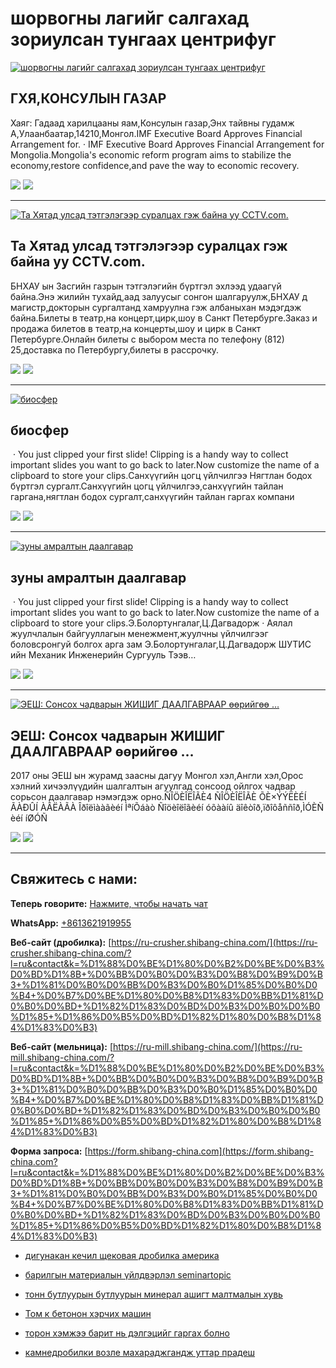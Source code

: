 # шорвогны лагийг салгахад зориулсан тунгаах центрифуг

<a href="https://swt.shibang-china.com/?l=ru&img&k=%D1%88%D0%BE%D1%80%D0%B2%D0%BE%D0%B3%D0%BD%D1%8B+%D0%BB%D0%B0%D0%B3%D0%B8%D0%B9%D0%B3+%D1%81%D0%B0%D0%BB%D0%B3%D0%B0%D1%85%D0%B0%D0%B4+%D0%B7%D0%BE%D1%80%D0%B8%D1%83%D0%BB%D1%81%D0%B0%D0%BD+%D1%82%D1%83%D0%BD%D0%B3%D0%B0%D0%B0%D1%85+%D1%86%D0%B5%D0%BD%D1%82%D1%80%D0%B8%D1%84%D1%83%D0%B3" target="_blank">![шорвогны лагийг салгахад зориулсан тунгаах центрифуг](http://static.shibang-china.com/all-800x300/113.jpg)</a>

## ГХЯ,КОНСУЛЫН ГАЗАР
Хаяг: Гадаад харилцааны яам,Консулын газар,Энх тайвны гудамж А,Улаанбаатар,14210,Монгол.IMF Executive Board Approves Financial Arrangement for.&nbsp;&#0183;&#32;IMF Executive Board Approves Financial Arrangement for Mongolia.Mongolia's economic reform program aims to stabilize the economy,restore confidence,and pave the way to economic recovery.


<a href="https://whatsapp.shibangsoft.com/WhatsApp.php" target="_blank" title="WhatsApp">![](http://static.shibang-china.com/icon/whatsapp.png)</a> <a href="https://swt.shibang-china.com/?l=ru&icon&k=%D1%88%D0%BE%D1%80%D0%B2%D0%BE%D0%B3%D0%BD%D1%8B+%D0%BB%D0%B0%D0%B3%D0%B8%D0%B9%D0%B3+%D1%81%D0%B0%D0%BB%D0%B3%D0%B0%D1%85%D0%B0%D0%B4+%D0%B7%D0%BE%D1%80%D0%B8%D1%83%D0%BB%D1%81%D0%B0%D0%BD+%D1%82%D1%83%D0%BD%D0%B3%D0%B0%D0%B0%D1%85+%D1%86%D0%B5%D0%BD%D1%82%D1%80%D0%B8%D1%84%D1%83%D0%B3" target="_blank">![](http://static.shibang-china.com/icon/chat-ru.png)</a>

---

<a href="https://swt.shibang-china.com/?l=ru&img&k=%D1%88%D0%BE%D1%80%D0%B2%D0%BE%D0%B3%D0%BD%D1%8B+%D0%BB%D0%B0%D0%B3%D0%B8%D0%B9%D0%B3+%D1%81%D0%B0%D0%BB%D0%B3%D0%B0%D1%85%D0%B0%D0%B4+%D0%B7%D0%BE%D1%80%D0%B8%D1%83%D0%BB%D1%81%D0%B0%D0%BD+%D1%82%D1%83%D0%BD%D0%B3%D0%B0%D0%B0%D1%85+%D1%86%D0%B5%D0%BD%D1%82%D1%80%D0%B8%D1%84%D1%83%D0%B3" target="_blank">![Та Хятад улсад тэтгэлэгээр суралцах гэж байна уу CCTV.com.](http://static.shibang-china.com/all-800x300/318.jpg)</a>

## Та Хятад улсад тэтгэлэгээр суралцах гэж байна уу CCTV.com.
БНХАУ ын Засгийн газрын тэтгэлэгийн бүртгэл эхлээд удаагүй байна.Энэ жилийн тухайд,аад залуусыг сонгон шалгаруулж,БНХАУ д магистр,докторын сургалтанд хамруулна гэж албаныхан мэдэгдэж байна.Билеты в театр,на концерт,цирк,шоу в Санкт Петербурге.Заказ и продажа билетов в театр,на концерты,шоу и цирк в Санкт Петербурге.Онлайн билеты с выбором места по телефону (812) 25,доставка по Петербургу,билеты в рассрочку.


<a href="https://whatsapp.shibangsoft.com/WhatsApp.php" target="_blank" title="WhatsApp">![](http://static.shibang-china.com/icon/whatsapp.png)</a> <a href="https://swt.shibang-china.com/?l=ru&icon&k=%D1%88%D0%BE%D1%80%D0%B2%D0%BE%D0%B3%D0%BD%D1%8B+%D0%BB%D0%B0%D0%B3%D0%B8%D0%B9%D0%B3+%D1%81%D0%B0%D0%BB%D0%B3%D0%B0%D1%85%D0%B0%D0%B4+%D0%B7%D0%BE%D1%80%D0%B8%D1%83%D0%BB%D1%81%D0%B0%D0%BD+%D1%82%D1%83%D0%BD%D0%B3%D0%B0%D0%B0%D1%85+%D1%86%D0%B5%D0%BD%D1%82%D1%80%D0%B8%D1%84%D1%83%D0%B3" target="_blank">![](http://static.shibang-china.com/icon/chat-ru.png)</a>

---

<a href="https://swt.shibang-china.com/?l=ru&img&k=%D1%88%D0%BE%D1%80%D0%B2%D0%BE%D0%B3%D0%BD%D1%8B+%D0%BB%D0%B0%D0%B3%D0%B8%D0%B9%D0%B3+%D1%81%D0%B0%D0%BB%D0%B3%D0%B0%D1%85%D0%B0%D0%B4+%D0%B7%D0%BE%D1%80%D0%B8%D1%83%D0%BB%D1%81%D0%B0%D0%BD+%D1%82%D1%83%D0%BD%D0%B3%D0%B0%D0%B0%D1%85+%D1%86%D0%B5%D0%BD%D1%82%D1%80%D0%B8%D1%84%D1%83%D0%B3" target="_blank">![биосфер](http://static.shibang-china.com/all-800x300/120.jpg)</a>

## биосфер
&nbsp;&#0183;&#32;You just clipped your first slide! Clipping is a handy way to collect important slides you want to go back to later.Now customize the name of a clipboard to store your clips.Санхүүгийн цогц үйлчилгээ Нягтлан бодох бүртгэл сургалт.Санхүүгийн цогц үйлчилгээ,санхүүгийн тайлан гаргана,нягтлан бодох сургалт,санхүүгийн тайлан гаргах компани


<a href="https://whatsapp.shibangsoft.com/WhatsApp.php" target="_blank" title="WhatsApp">![](http://static.shibang-china.com/icon/whatsapp.png)</a> <a href="https://swt.shibang-china.com/?l=ru&icon&k=%D1%88%D0%BE%D1%80%D0%B2%D0%BE%D0%B3%D0%BD%D1%8B+%D0%BB%D0%B0%D0%B3%D0%B8%D0%B9%D0%B3+%D1%81%D0%B0%D0%BB%D0%B3%D0%B0%D1%85%D0%B0%D0%B4+%D0%B7%D0%BE%D1%80%D0%B8%D1%83%D0%BB%D1%81%D0%B0%D0%BD+%D1%82%D1%83%D0%BD%D0%B3%D0%B0%D0%B0%D1%85+%D1%86%D0%B5%D0%BD%D1%82%D1%80%D0%B8%D1%84%D1%83%D0%B3" target="_blank">![](http://static.shibang-china.com/icon/chat-ru.png)</a>

---

<a href="https://swt.shibang-china.com/?l=ru&img&k=%D1%88%D0%BE%D1%80%D0%B2%D0%BE%D0%B3%D0%BD%D1%8B+%D0%BB%D0%B0%D0%B3%D0%B8%D0%B9%D0%B3+%D1%81%D0%B0%D0%BB%D0%B3%D0%B0%D1%85%D0%B0%D0%B4+%D0%B7%D0%BE%D1%80%D0%B8%D1%83%D0%BB%D1%81%D0%B0%D0%BD+%D1%82%D1%83%D0%BD%D0%B3%D0%B0%D0%B0%D1%85+%D1%86%D0%B5%D0%BD%D1%82%D1%80%D0%B8%D1%84%D1%83%D0%B3" target="_blank">![зуны амралтын даалгавар](http://static.shibang-china.com/all-800x300/259.jpg)</a>

## зуны амралтын даалгавар
&nbsp;&#0183;&#32;You just clipped your first slide! Clipping is a handy way to collect important slides you want to go back to later.Now customize the name of a clipboard to store your clips.Э.Болортунгалаг,Ц.Дагвадорж&nbsp;&#0183;&#32;Аялал жуулчлалын байгууллагын менежмент,жуулчны үйлчилгээг боловсронгуй болгох арга зам Э.Болортунгалаг,Ц.Дагвадорж ШУТИС ийн Механик Инженерийн Сургууль Тээв…


<a href="https://whatsapp.shibangsoft.com/WhatsApp.php" target="_blank" title="WhatsApp">![](http://static.shibang-china.com/icon/whatsapp.png)</a> <a href="https://swt.shibang-china.com/?l=ru&icon&k=%D1%88%D0%BE%D1%80%D0%B2%D0%BE%D0%B3%D0%BD%D1%8B+%D0%BB%D0%B0%D0%B3%D0%B8%D0%B9%D0%B3+%D1%81%D0%B0%D0%BB%D0%B3%D0%B0%D1%85%D0%B0%D0%B4+%D0%B7%D0%BE%D1%80%D0%B8%D1%83%D0%BB%D1%81%D0%B0%D0%BD+%D1%82%D1%83%D0%BD%D0%B3%D0%B0%D0%B0%D1%85+%D1%86%D0%B5%D0%BD%D1%82%D1%80%D0%B8%D1%84%D1%83%D0%B3" target="_blank">![](http://static.shibang-china.com/icon/chat-ru.png)</a>

---

<a href="https://swt.shibang-china.com/?l=ru&img&k=%D1%88%D0%BE%D1%80%D0%B2%D0%BE%D0%B3%D0%BD%D1%8B+%D0%BB%D0%B0%D0%B3%D0%B8%D0%B9%D0%B3+%D1%81%D0%B0%D0%BB%D0%B3%D0%B0%D1%85%D0%B0%D0%B4+%D0%B7%D0%BE%D1%80%D0%B8%D1%83%D0%BB%D1%81%D0%B0%D0%BD+%D1%82%D1%83%D0%BD%D0%B3%D0%B0%D0%B0%D1%85+%D1%86%D0%B5%D0%BD%D1%82%D1%80%D0%B8%D1%84%D1%83%D0%B3" target="_blank">![ЭЕШ: Сонсох чадварын ЖИШИГ ДААЛГАВРААР өөрийгөө …](http://static.shibang-china.com/all-800x300/1116.jpg)</a>

## ЭЕШ: Сонсох чадварын ЖИШИГ ДААЛГАВРААР өөрийгөө …
2017 оны ЭЕШ ын журамд заасны дагуу Монгол хэл,Англи хэл,Орос хэлний хичээлүүдийн шалгалтын агуулгад сонсоод ойлгох чадвар сорьсон даалгавар нэмэгдэж орно.&#209;&#206;&#214;&#200;&#206;&#203;&#206;&#195;&#200;4 &#209;&#206;&#214;&#200;&#206;&#203;&#206;&#195;&#200; &#213;&#200;&#215;&#221;&#221;&#203;&#200;&#201;&#205; &#195;&#192;&#208;&#219;&#205; &#192;&#194;&#203;&#192;&#195;&#192; &#206;&#240;&#238;&#235;&#236;&#224;&#224;&#227;&#232;&#233;&#237; &#204;&#170;&#237;&#213;&#225;&#224;&#242; &#209;&#238;&#246;&#232;&#238;&#235;&#238;&#227;&#232;&#233;&#237; &#243;&#245;&#224;&#224;&#237;&#251; &#228;&#238;&#234;&#242;&#238;&#240;,&#239;&#240;&#238;&#244;&#229;&#241;&#241;&#238;&#240;,&#204;&#211;&#200;&#209; &#232;&#233;&#237; &#237;&#216;&#211;&#209;


<a href="https://whatsapp.shibangsoft.com/WhatsApp.php" target="_blank" title="WhatsApp">![](http://static.shibang-china.com/icon/whatsapp.png)</a> <a href="https://swt.shibang-china.com/?l=ru&icon&k=%D1%88%D0%BE%D1%80%D0%B2%D0%BE%D0%B3%D0%BD%D1%8B+%D0%BB%D0%B0%D0%B3%D0%B8%D0%B9%D0%B3+%D1%81%D0%B0%D0%BB%D0%B3%D0%B0%D1%85%D0%B0%D0%B4+%D0%B7%D0%BE%D1%80%D0%B8%D1%83%D0%BB%D1%81%D0%B0%D0%BD+%D1%82%D1%83%D0%BD%D0%B3%D0%B0%D0%B0%D1%85+%D1%86%D0%B5%D0%BD%D1%82%D1%80%D0%B8%D1%84%D1%83%D0%B3" target="_blank">![](http://static.shibang-china.com/icon/chat-ru.png)</a>

---
## Свяжитесь с нами:

**Теперь говорите:** [Нажмите, чтобы начать чат](https://swt.shibang-china.com?l=ru&contact&k=%D1%88%D0%BE%D1%80%D0%B2%D0%BE%D0%B3%D0%BD%D1%8B+%D0%BB%D0%B0%D0%B3%D0%B8%D0%B9%D0%B3+%D1%81%D0%B0%D0%BB%D0%B3%D0%B0%D1%85%D0%B0%D0%B4+%D0%B7%D0%BE%D1%80%D0%B8%D1%83%D0%BB%D1%81%D0%B0%D0%BD+%D1%82%D1%83%D0%BD%D0%B3%D0%B0%D0%B0%D1%85+%D1%86%D0%B5%D0%BD%D1%82%D1%80%D0%B8%D1%84%D1%83%D0%B3)

**WhatsApp:**  [+8613621919955](https://whatsapp.shibangsoft.com/WhatsApp.php)

**Веб-сайт (дробилка):** [https://ru-crusher.shibang-china.com/](https://ru-crusher.shibang-china.com/?l=ru&contact&k=%D1%88%D0%BE%D1%80%D0%B2%D0%BE%D0%B3%D0%BD%D1%8B+%D0%BB%D0%B0%D0%B3%D0%B8%D0%B9%D0%B3+%D1%81%D0%B0%D0%BB%D0%B3%D0%B0%D1%85%D0%B0%D0%B4+%D0%B7%D0%BE%D1%80%D0%B8%D1%83%D0%BB%D1%81%D0%B0%D0%BD+%D1%82%D1%83%D0%BD%D0%B3%D0%B0%D0%B0%D1%85+%D1%86%D0%B5%D0%BD%D1%82%D1%80%D0%B8%D1%84%D1%83%D0%B3)

**Веб-сайт (мельница):** [https://ru-mill.shibang-china.com/](https://ru-mill.shibang-china.com/?l=ru&contact&k=%D1%88%D0%BE%D1%80%D0%B2%D0%BE%D0%B3%D0%BD%D1%8B+%D0%BB%D0%B0%D0%B3%D0%B8%D0%B9%D0%B3+%D1%81%D0%B0%D0%BB%D0%B3%D0%B0%D1%85%D0%B0%D0%B4+%D0%B7%D0%BE%D1%80%D0%B8%D1%83%D0%BB%D1%81%D0%B0%D0%BD+%D1%82%D1%83%D0%BD%D0%B3%D0%B0%D0%B0%D1%85+%D1%86%D0%B5%D0%BD%D1%82%D1%80%D0%B8%D1%84%D1%83%D0%B3)

**Форма запроса:** [https://form.shibang-china.com](https://form.shibang-china.com?l=ru&contact&k=%D1%88%D0%BE%D1%80%D0%B2%D0%BE%D0%B3%D0%BD%D1%8B+%D0%BB%D0%B0%D0%B3%D0%B8%D0%B9%D0%B3+%D1%81%D0%B0%D0%BB%D0%B3%D0%B0%D1%85%D0%B0%D0%B4+%D0%B7%D0%BE%D1%80%D0%B8%D1%83%D0%BB%D1%81%D0%B0%D0%BD+%D1%82%D1%83%D0%BD%D0%B3%D0%B0%D0%B0%D1%85+%D1%86%D0%B5%D0%BD%D1%82%D1%80%D0%B8%D1%84%D1%83%D0%B3)

* [дигунакан кечил щековая дробилка америка](../130/%D0%B4%D0%B8%D0%B3%D1%83%D0%BD%D0%B0%D0%BA%D0%B0%D0%BD%20%D0%BA%D0%B5%D1%87%D0%B8%D0%BB%20%D1%89%D0%B5%D0%BA%D0%BE%D0%B2%D0%B0%D1%8F%20%D0%B4%D1%80%D0%BE%D0%B1%D0%B8%D0%BB%D0%BA%D0%B0%20%D0%B0%D0%BC%D0%B5%D1%80%D0%B8%D0%BA%D0%B0.md)

* [барилгын материалын үйлдвэрлэл seminartopic](../126/%D0%B1%D0%B0%D1%80%D0%B8%D0%BB%D0%B3%D1%8B%D0%BD%20%D0%BC%D0%B0%D1%82%D0%B5%D1%80%D0%B8%D0%B0%D0%BB%D1%8B%D0%BD%20%D2%AF%D0%B9%D0%BB%D0%B4%D0%B2%D1%8D%D1%80%D0%BB%D1%8D%D0%BB%20seminartopic.md)

* [тонн бутлуурын бутлуурын минерал ашигт малтмалын хувь](../128/%D1%82%D0%BE%D0%BD%D0%BD%20%D0%B1%D1%83%D1%82%D0%BB%D1%83%D1%83%D1%80%D1%8B%D0%BD%20%D0%B1%D1%83%D1%82%D0%BB%D1%83%D1%83%D1%80%D1%8B%D0%BD%20%D0%BC%D0%B8%D0%BD%D0%B5%D1%80%D0%B0%D0%BB%20%D0%B0%D1%88%D0%B8%D0%B3%D1%82%20%D0%BC%D0%B0%D0%BB%D1%82%D0%BC%D0%B0%D0%BB%D1%8B%D0%BD%20%D1%85%D1%83%D0%B2%D1%8C.md)

* [Том к бетонон хэрчих машин](../127/%D0%A2%D0%BE%D0%BC%20%D0%BA%20%D0%B1%D0%B5%D1%82%D0%BE%D0%BD%D0%BE%D0%BD%20%D1%85%D1%8D%D1%80%D1%87%D0%B8%D1%85%20%D0%BC%D0%B0%D1%88%D0%B8%D0%BD.md)

* [торон хэмжээ барит нь дэлгэцийг гаргах болно](../129/%D1%82%D0%BE%D1%80%D0%BE%D0%BD%20%D1%85%D1%8D%D0%BC%D0%B6%D1%8D%D1%8D%20%D0%B1%D0%B0%D1%80%D0%B8%D1%82%20%D0%BD%D1%8C%20%D0%B4%D1%8D%D0%BB%D0%B3%D1%8D%D1%86%D0%B8%D0%B9%D0%B3%20%D0%B3%D0%B0%D1%80%D0%B3%D0%B0%D1%85%20%D0%B1%D0%BE%D0%BB%D0%BD%D0%BE.md)

* [камнедробилки возле махараджгандж уттар прадеш](../126/%D0%BA%D0%B0%D0%BC%D0%BD%D0%B5%D0%B4%D1%80%D0%BE%D0%B1%D0%B8%D0%BB%D0%BA%D0%B8%20%D0%B2%D0%BE%D0%B7%D0%BB%D0%B5%20%D0%BC%D0%B0%D1%85%D0%B0%D1%80%D0%B0%D0%B4%D0%B6%D0%B3%D0%B0%D0%BD%D0%B4%D0%B6%20%D1%83%D1%82%D1%82%D0%B0%D1%80%20%D0%BF%D1%80%D0%B0%D0%B4%D0%B5%D1%88.md)